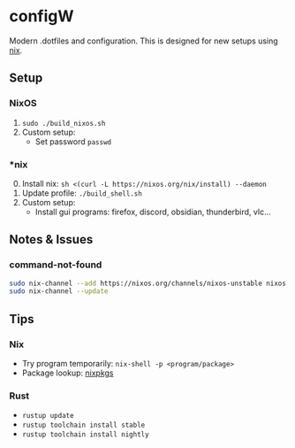 # configW
Modern .dotfiles and configuration.
This is designed for new setups using [nix](https://nixos.org/).

## Setup
### NixOS
1. `sudo ./build_nixos.sh`
2. Custom setup:
   - Set password `passwd`

### *nix
0. Install nix: `sh <(curl -L https://nixos.org/nix/install) --daemon`
1. Update profile: `./build_shell.sh`
2. Custom setup:
   - Install gui programs: firefox, discord, obsidian, thunderbird, vlc...

## Notes & Issues
### command-not-found
```sh
sudo nix-channel --add https://nixos.org/channels/nixos-unstable nixos
sudo nix-channel --update
```

## Tips

### Nix
- Try program temporarily: `nix-shell -p <program/package>`
- Package lookup: [nixpkgs](https://search.nixos.org/packages)

### Rust
- `rustup update`
- `rustup toolchain install stable`
- `rustup toolchain install nightly`
